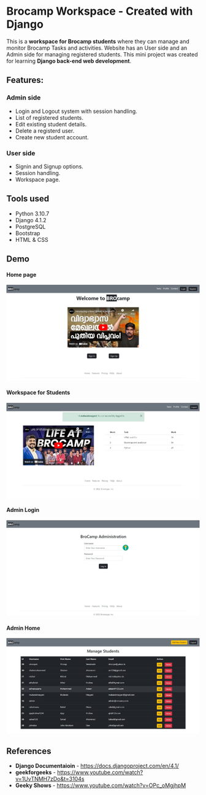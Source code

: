 # Brocamp Workspace - Created with **Django**

This is a **workspace for Brocamp students** where they can manage and monitor Brocamp Tasks and activities. Website has an User side and an Admin side for managing registered students. This mini project was created for learning **Django back-end web development**.

## **Features**:
### Admin side
* Login and Logout system with session handling.
* List of registered students.
* Edit existing student details.
* Delete a registerd user.
* Create new student account.

### User side
* Signin and Signup options.
* Session handling.
* Workspace page.

## **Tools used**
* Python 3.10.7
* Django 4.1.2
* PostgreSQL
* Bootstrap
* HTML & CSS


## **Demo**
#### Home page 

![Home](https://github.com/mubarakmayyeri/brocamp-student-workspace/blob/master/assets/github/1.jpg)

#### Workspace for Students

![Workspace](https://github.com/mubarakmayyeri/brocamp-student-workspace/blob/master/assets/github/2.jpg)

#### Admin Login

![Admin Login](https://github.com/mubarakmayyeri/brocamp-student-workspace/blob/master/assets/github/3.jpg)

#### Admin Home

![Admin Home](https://github.com/mubarakmayyeri/brocamp-student-workspace/blob/master/assets/github/4.jpg)

## **References**

* **Django Documentaioin** - https://docs.djangoproject.com/en/4.1/
* **geekforgeeks** - https://www.youtube.com/watch?v=1UvTNMH7zDo&t=3104s
* **Geeky Shows** - https://www.youtube.com/watch?v=OPc_oMgjhpM